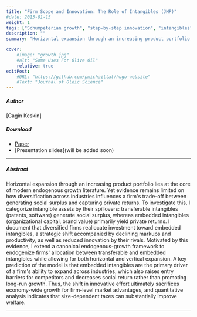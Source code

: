 ```yaml
---
title: "Firm Scope and Innovation: The Role of Intangibles (JMP)" 
#date: 2013-01-15
weight: 1
tags: ["Schumpeterian growth", "step-by-step innovation", "intangibles", "firm dynamics", "span of control"]
description: "" 
summary: "Horizontal expansion through an increasing product portfolio lies at the core of modern endogenous growth literature. Yet evidence remains limited on how diversification across industries influences a firm's trade-off between generating social surplus and capturing private returns." 

cover:
    #image: "growth.jpg"
    #alt: "Some Uses For Olive Oil"
    relative: true
editPost:
    #URL: "https://github.com/pmichaillat/hugo-website"
    #Text: "Journal of Oleic Science"
---
```

##### Author  

[Cagin Keskin]

##### Download

+ [Paper](KESKIN_JMP.pdf)
+ [Presentation slides](will be added soon)


---

##### Abstract

Horizontal expansion through an increasing product portfolio lies at the core of modern endogenous growth literature. Yet evidence remains limited on how diversification across industries influences a firm's trade-off between generating social surplus and capturing private returns. To investigate this, I categorize intangible assets by their spillovers: transferable intangibles (patents, software) generate social surplus, whereas embedded intangibles (organizational capital, brand value) primarily yield private returns. I document that diversified firms reallocate investment toward embedded intangibles, a strategic shift accompanied by declining markups and productivity, as well as reduced innovation by their rivals. Motivated by this evidence, I extend a canonical endogenous-growth framework to endogenize firms' allocation between transferable and embedded intangibles while allowing for both horizontal and vertical expansion. A key prediction of the model is that embedded intangibles are the primary driver of a firm's ability to expand across industries, which also raises entry barriers for competitors and decreases social return rather than promoting long-run growth. Thus, the shift in innovative effort ultimately sacrifices economy-wide growth for firm-level market advantages, and quantitative analysis indicates that size-dependent taxes can substantially improve welfare.

---